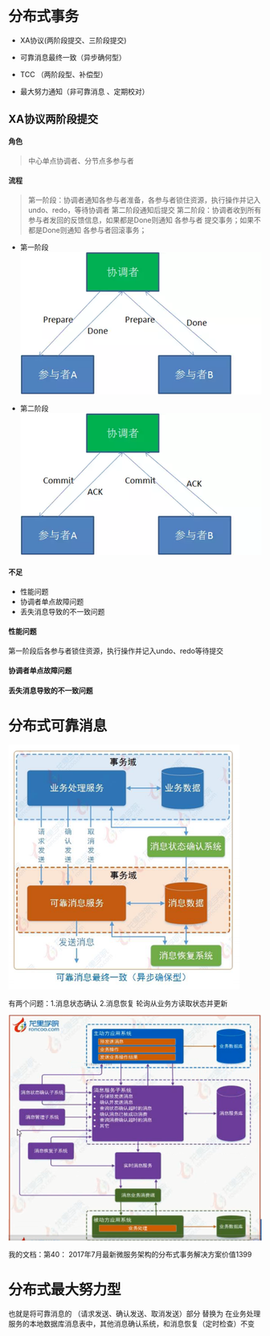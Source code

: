 # 分布式事务
- XA协议(两阶段提交、三阶段提交)


- 可靠消息最终一致（异步确何型）
- TCC （两阶段型、补偿型）
- 最大努力通知（非可靠消息 、定期校对）


## XA协议两阶段提交
#### 角色
> 中心单点协调者、分节点多参与者

#### 流程
> 第一阶段：协调者通知各参与者准备，各参与者锁住资源，执行操作并记入undo、redo，等待协调者 第二阶段通知后提交
第二阶段：协调者收到所有参与者发回的反馈信息，如果都是Done则通知 各参与者 提交事务；如果不都是Done则通知 各参与者回滚事务；

- 第一阶段
 ![](/assets/640.webp)

- 第二阶段
![](/assets/641.webp)


#### 不足
- 性能问题
- 协调者单点故障问题
- 丢失消息导致的不一致问题


#### 性能问题
第一阶段后各参与者锁住资源，执行操作并记入undo、redo等待提交

#### 协调者单点故障问题

#### 丢失消息导致的不一致问题






























# 分布式可靠消息

![](/assets/hello.PNG)

有两个问题：1.消息状态确认 2.消息恢复
轮询从业务方读取状态并更新


![](/assets/shiwu.PNG)

我的文档：第40： 2017年7月最新微服务架构的分布式事务解决方案价值1399


# 分布式最大努力型
也就是将可靠消息的 （请求发送、确认发送、取消发送）部分 替换为 在业务处理服务的本地数据库消息表中，其他消息确认系统，和消息恢复（定时检查）不变